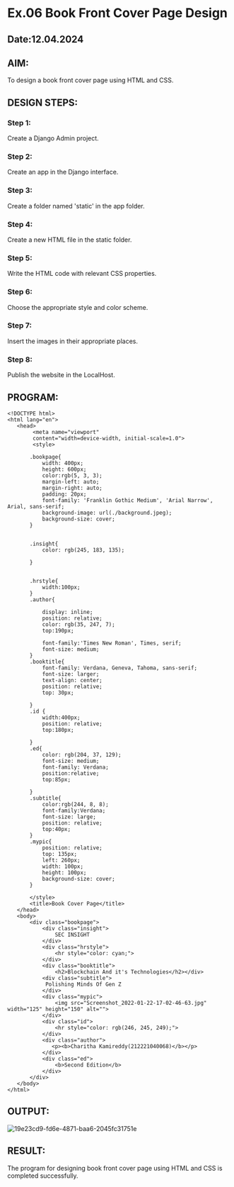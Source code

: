 # Ex.06 Book Front Cover Page Design
## Date:12.04.2024

## AIM:
To design a book front cover page using HTML and CSS.

## DESIGN STEPS:

### Step 1:
Create a Django Admin project.

### Step 2:
Create an app in the Django interface.

### Step 3:
Create a folder named 'static' in the app folder.

### Step 4:
Create a new HTML file in the static folder.

### Step 5:
Write the HTML code with relevant CSS properties.

### Step 6:
Choose the appropriate style and color scheme.

### Step 7:
Insert the images in their appropriate places.

### Step 8:
Publish the website in the LocalHost.

## PROGRAM:
```
<!DOCTYPE html>
<html lang="en">
   <head>
        <meta name="viewport" 
        content="width=device-width, initial-scale=1.0">
        <style>

       .bookpage{
           width: 400px;
           height: 600px;
           color:rgb(5, 3, 3);
           margin-left: auto;
           margin-right: auto;
           padding: 20px;
           font-family: 'Franklin Gothic Medium', 'Arial Narrow', Arial, sans-serif;
           background-image: url(./background.jpeg);
           background-size: cover;
       }
           

       .insight{
           color: rgb(245, 183, 135);

       }

       
       .hrstyle{
           width:100px;
       }
       .author{
       
           display: inline;
           position: relative;
           color: rgb(35, 247, 7);
           top:190px;
           
           font-family:'Times New Roman', Times, serif;
           font-size: medium;
       }
       .booktitle{
           font-family: Verdana, Geneva, Tahoma, sans-serif;
           font-size: larger;
           text-align: center;
           position: relative;
           top: 30px;
       
       }
       .id {
           width:400px;
           position: relative;
           top:180px;
           
       }
       .ed{
           color: rgb(204, 37, 129);
           font-size: medium;
           font-family: Verdana;
           position:relative;
           top:85px;

       }
       .subtitle{
           color:rgb(244, 8, 8);
           font-family:Verdana;
           font-size: large;
           position: relative;
           top:40px;
       }
       .mypic{
           position: relative;
           top: 135px;
           left: 260px;
           width: 100px;
           height: 100px;
           background-size: cover;
       }
       
       </style>
       <title>Book Cover Page</title>
   </head>
   <body>
       <div class="bookpage">
           <div class="insight">
               SEC INSIGHT
           </div>
           <div class="hrstyle">
               <hr style="color: cyan;">
           </div>
           <div class="booktitle">
               <h2>Blockchain And it's Technologies</h2></div>
           <div class="subtitle">
            Polishing Minds Of Gen Z
           </div>
           <div class="mypic">
               <img src="Screenshot_2022-01-22-17-02-46-63.jpg" width="125" height="150" alt="">
           </div>
           <div class="id">
               <hr style="color: rgb(246, 245, 249);">
           </div>
           <div class="author">
              <p><b>Charitha Kamireddy(212221040068)</b></p>
           </div>
           <div class="ed">
               <b>Second Edition</b>
           </div>
       </div>
   </body>
</html>
```


## OUTPUT:
![19e23cd9-fd6e-4871-baa6-2045fc31751e](https://github.com/swethasurendar/cover/assets/133625914/132e2954-6023-4e5f-b72d-a704a058e001)



## RESULT:
The program for designing book front cover page using HTML and CSS is completed successfully.
